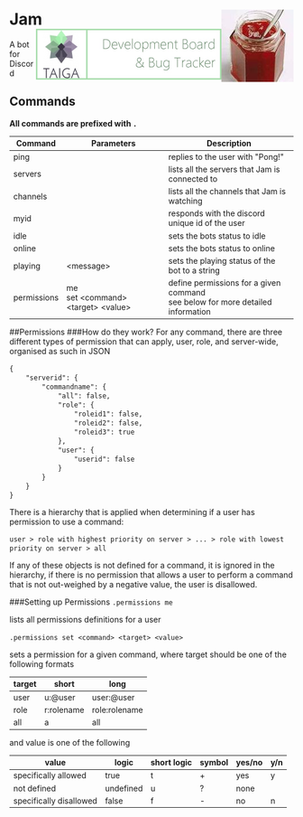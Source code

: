 # Jam<img align="right" src="avatar.jpg"/><a href="https://tree.taiga.io/project/drjam-jam/kanban"><img align="right" height="90" src="taiga.jpg"/></a>

A bot for Discord

## Commands
**All commands are prefixed with `.`**

Command|Parameters|Description
---|---|---
ping||replies to the user with "Pong!"
servers||lists all the servers that Jam is connected to
channels||lists all the channels that Jam is watching
myid||responds with the discord unique id of the user
idle||sets the bots status to idle
online||sets the bots status to online
playing|\<message\>|sets the playing status of the bot to a string
permissions|me<br />set \<command\> \<target\> \<value\>|define permissions for a given command<br />see below for more detailed information

##Permissions
###How do they work?
For any command, there are three different types of permission that can apply, user, role, and server-wide, organised as such in JSON
```
{
	"serverid": {
		"commandname": {
			"all": false,
			"role": {
				"roleid1": false,
				"roleid2": false,
				"roleid3": true
			},
			"user": {
				"userid": false
			}
		}
	}
}
```
There is a hierarchy that is applied when determining if a user has permission to use a command:
```
user > role with highest priority on server > ... > role with lowest priority on server > all
```
If any of these objects is not defined for a command, it is ignored in the hierarchy, if there is no permission that allows a user to perform a command that is not out-weighed by a negative value, the user is disallowed.

###Setting up Permissions
`.permissions me`

lists all permissions definitions for a user

`.permissions set <command> <target> <value>`

sets a permission for a given command, where target should be one of the following formats

target|short|long
---|---|---
user|u:@user|user:@user
role|r:rolename|role:rolename
all|a|all

and value is one of the following

value|logic|short logic|symbol|yes/no|y/n
---|---|---|---|---|---
specifically allowed|true|t|+|yes|y
not defined|undefined|u|?|none|
specifically disallowed|false|f|-|no|n
